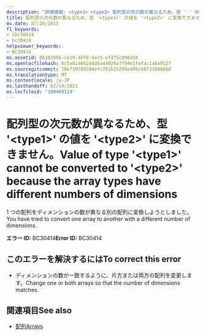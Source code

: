 ```yaml
---
description: "詳細情報: <type1> <type2> 配列型の次元数が異なるため、型 ' ' の値を ' ' に変換できません。"
title: 配列型の次元数が異なるため、型 '<type1>' の値を '<type2>' に変換できません。
ms.date: 07/20/2015
f1_keywords:
- vbc30414
- bc30414
helpviewer_keywords:
- BC30414
ms.assetid: 0b103956-ce19-4bf8-9ec5-ef4f5c090a56
ms.openlocfilehash: 6c5a8146624dd8ad4026a7f94e1fefac1a8a912f
ms.sourcegitcommit: 10e719780594efc781b15295e499c66f316068b8
ms.translationtype: MT
ms.contentlocale: ja-JP
ms.lasthandoff: 02/14/2021
ms.locfileid: "100469124"
---
```

# <a name="value-of-type-type1-cannot-be-converted-to-type2-because-the-array-types-have-different-numbers-of-dimensions"></a><span data-ttu-id="8cf2c-103">配列型の次元数が異なるため、型 '\<type1>' の値を '\<type2>' に変換できません。</span><span class="sxs-lookup"><span data-stu-id="8cf2c-103">Value of type '\<type1>' cannot be converted to '\<type2>' because the array types have different numbers of dimensions</span></span>

<span data-ttu-id="8cf2c-104">1 つの配列をディメンションの数が異なる別の配列に変換しようとしました。</span><span class="sxs-lookup"><span data-stu-id="8cf2c-104">You have tried to convert one array to another with a different number of dimensions.</span></span>  
  
 <span data-ttu-id="8cf2c-105">**エラー ID:** BC30414</span><span class="sxs-lookup"><span data-stu-id="8cf2c-105">**Error ID:** BC30414</span></span>  
  
## <a name="to-correct-this-error"></a><span data-ttu-id="8cf2c-106">このエラーを解決するには</span><span class="sxs-lookup"><span data-stu-id="8cf2c-106">To correct this error</span></span>  
  
- <span data-ttu-id="8cf2c-107">ディメンションの数が一致するように、片方または両方の配列を変更します。</span><span class="sxs-lookup"><span data-stu-id="8cf2c-107">Change one or both arrays so that the number of dimensions matches.</span></span>  
  
## <a name="see-also"></a><span data-ttu-id="8cf2c-108">関連項目</span><span class="sxs-lookup"><span data-stu-id="8cf2c-108">See also</span></span>

- [<span data-ttu-id="8cf2c-109">配列</span><span class="sxs-lookup"><span data-stu-id="8cf2c-109">Arrays</span></span>](../programming-guide/language-features/arrays/index.md)
